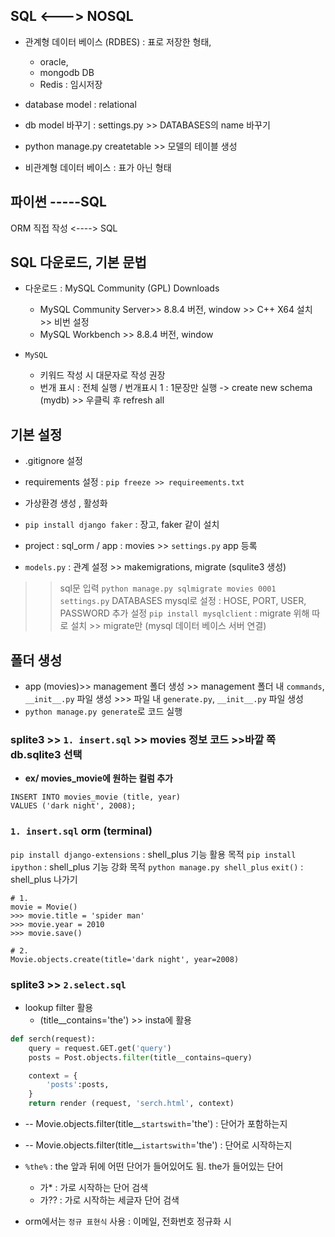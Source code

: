 ## SQL <---> NOSQL
- 관계형 데이터 베이스 (RDBES) : 표로 저장한 형태, 
    - oracle, 
    - mongodb DB
    - Redis : 임시저장
- database model : relational
- db model 바꾸기 : settings.py >> DATABASES의 name 바꾸기
- python manage.py createtable >> 모델의 테이블 생성

- 비관계형 데이터 베이스 : 표가 아닌 형태

## 파이썬 -----SQL
ORM 직접 작성 <----> SQL 

## SQL 다운로드, 기본 문법 
- 다운로드 : MySQL Community (GPL) Downloads
    - MySQL Community Server>> 8.8.4 버전, window >> C++ X64 설치 >> 비번 설정 
    - MySQL Workbench >> 8.8.4 버전, window 

- `MySQL`
    - 키워드 작성 시 대문자로 작성 권장
    - 번개 표시 : 전체 실행 / 번개표시 1 : 1문장만 실행 -> create new schema (mydb) >> 우클릭 후 refresh all 

## 기본 설정 
- .gitignore 설정
- requirements 설정 : `pip freeze >> requireements.txt`

- 가상환경 생성 , 활성화
- `pip install django faker` : 장고, faker 같이 설치
- project : sql_orm / app : movies >> `settings.py` app 등록
- `models.py` : 관계 설정 >> makemigrations, migrate (squlite3 생성)
>> sql문 입력 `python manage.py sqlmigrate movies 0001` 
>> `settings.py` DATABASES mysql로 설정 : HOSE, PORT, USER, PASSWORD 추가 설정 
>> `pip install mysqlclient` : migrate 위해 따로 설치 >> migrate만 (mysql 데이터 베이스 서버 연결) 

## 폴더 생성 
- app (movies)>> management 폴더 생성 >> management 폴더 내 `commands`, `__init__.py` 파일 생성 >>> 파일 내 `generate.py`, `__init__.py` 파일 생성
- `python manage.py generate`로 코드 실행

### splite3 >> `1. insert.sql` >> movies 정보 코드 >>바깥 쪽 db.sqlite3 선택

- **ex/ movies_movie에 원하는 컬럼 추가** 
```
INSERT INTO movies_movie (title, year)
VALUES ('dark night', 2008);
```

### `1. insert.sql` orm (terminal) 
`pip install django-extensions` : shell_plus 기능 활용 목적
`pip install ipython` : shell_plus 기능 강화 목적
`python manage.py shell_plus`
`exit()` : shell_plus 나가기 

```
# 1. 
movie = Movie()
>>> movie.title = 'spider man'
>>> movie.year = 2010
>>> movie.save()

# 2. 
Movie.objects.create(title='dark night', year=2008)
```

###  splite3 >> `2.select.sql`
- lookup filter 활용 
    - (title__contains='the') >> insta에 활용 

```python
def serch(request):
    query = request.GET.get('query')
    posts = Post.objects.filter(title__contains=query) 

    context = {
        'posts':posts,
    }
    return render (request, 'serch.html', context)
```

- -- Movie.objects.filter(title__`startswith`='the') : 단어가 포함하는지
- -- Movie.objects.filter(title__`istartswith`='the') : 단어로 시작하는지
-  `%the%` : the 앞과 뒤에 어떤 단어가 들어있어도 됨. the가 들어있는 단어
    - 가* : 가로 시작하는 단어 검색
    - 가?? : 가로 시작하는 세글자 단어 검색

- orm에서는 `정규 표현식` 사용 : 이메일, 전화번호 정규화 시








